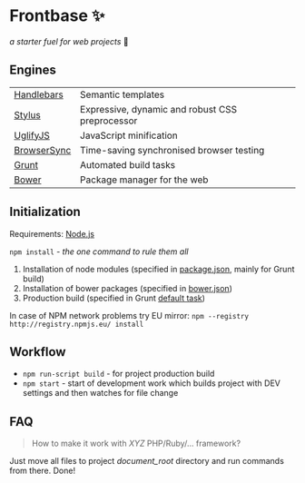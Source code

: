 # Frontbase :sparkles:

*a starter fuel for web projects* :rocket:


## Engines

<table>
<tr><td><a href="http://handlebarsjs.com">Handlebars</a></td><td>Semantic templates</td></tr>
<tr><td><a href="http://learnboost.github.io/stylus">Stylus</a></td><td>Expressive, dynamic and robust CSS preprocessor</td></tr>
<tr><td><a href="https://github.com/mishoo/UglifyJS2">UglifyJS</a></td><td>JavaScript minification</td></tr>
<tr><td><a href="http://browsersync.io">BrowserSync</a></td><td>Time-saving synchronised browser testing</td></tr>
<tr><td><a href="http://gruntjs.com">Grunt</a></td><td>Automated build tasks</td></tr>
<tr><td><a href="http://bower.io">Bower</a></td><td>Package manager for the web</td></tr>
</table>


## Initialization

Requirements: [Node.js](http://nodejs.org/download)

`npm install` - *the one command to rule them all*

1. Installation of node modules (specified in [package.json](package.json), mainly for Grunt build)
2. Installation of bower packages (specified in [bower.json](bower.json))
3. Production build (specified in Grunt [default task](Gruntfile.js))

In case of NPM network problems try EU mirror: `npm --registry http://registry.npmjs.eu/ install`


## Workflow

* `npm run-script build` - for project production build
* `npm start` - start of development work which builds project with DEV settings and then watches for file change


## FAQ

> How to make it work with *XYZ* PHP/Ruby/... framework?

Just move all files to project *document_root* directory and run commands from there. Done!
